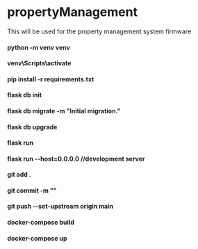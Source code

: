 # propertyManagement
This will be used for the property management system firmware
#### python -m venv venv
#### venv\Scripts\activate
#### pip install -r requirements.txt

#### flask db init
#### flask db migrate -m "Initial migration."
#### flask db upgrade
#### flask run
#### flask run --host=0.0.0.0 //development server 

#### git add .
#### git commit -m ""
#### git push --set-upstream origin main

#### docker-compose build
#### docker-compose up
